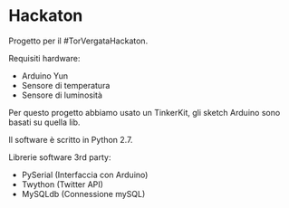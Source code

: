 Hackaton
========

Progetto per il #TorVergataHackaton. 

Requisiti hardware:
- Arduino Yun
- Sensore di temperatura
- Sensore di luminosità

Per questo progetto abbiamo usato un TinkerKit, gli sketch Arduino sono basati su quella lib. 

Il software è scritto in Python 2.7.

Librerie software 3rd party:
- PySerial (Interfaccia con Arduino)
- Twython (Twitter API)
- MySQLdb (Connessione mySQL)



